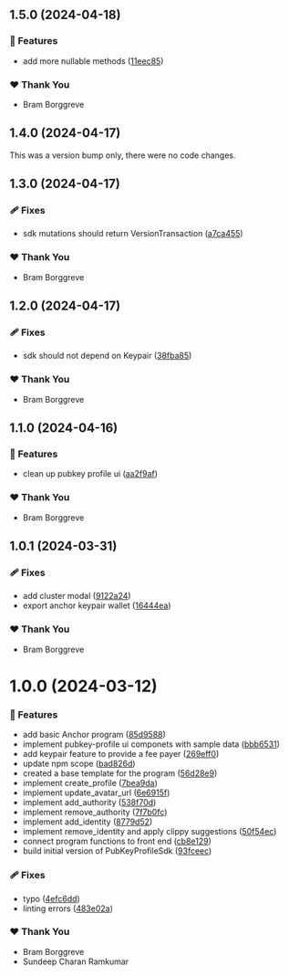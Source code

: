 ## 1.5.0 (2024-04-18)


### 🚀 Features

- add more nullable methods ([11eec85](https://github.com/pubkeyapp/pubkey-program-library/commit/11eec85))

### ❤️  Thank You

- Bram Borggreve

## 1.4.0 (2024-04-17)

This was a version bump only, there were no code changes.

## 1.3.0 (2024-04-17)


### 🩹 Fixes

- sdk mutations should return VersionTransaction ([a7ca455](https://github.com/pubkeyapp/pubkey-program-library/commit/a7ca455))

### ❤️  Thank You

- Bram Borggreve

## 1.2.0 (2024-04-17)


### 🩹 Fixes

- sdk should not depend on Keypair ([38fba85](https://github.com/pubkeyapp/pubkey-program-library/commit/38fba85))

### ❤️  Thank You

- Bram Borggreve

## 1.1.0 (2024-04-16)


### 🚀 Features

- clean up pubkey profile ui ([aa2f9af](https://github.com/pubkeyapp/pubkey-program-library/commit/aa2f9af))

### ❤️  Thank You

- Bram Borggreve

## 1.0.1 (2024-03-31)


### 🩹 Fixes

- add cluster modal ([9122a24](https://github.com/pubkeyapp/pubkey-program-library/commit/9122a24))
- export anchor keypair wallet ([16444ea](https://github.com/pubkeyapp/pubkey-program-library/commit/16444ea))

### ❤️  Thank You

- Bram Borggreve

# 1.0.0 (2024-03-12)


### 🚀 Features

- add basic Anchor program ([85d9588](https://github.com/pubkeyapp/pubkey-program-library/commit/85d9588))
- implement pubkey-profile ui componets with sample data ([bbb6531](https://github.com/pubkeyapp/pubkey-program-library/commit/bbb6531))
- add keypair feature to provide a fee payer ([269eff0](https://github.com/pubkeyapp/pubkey-program-library/commit/269eff0))
- update npm scope ([bad826d](https://github.com/pubkeyapp/pubkey-program-library/commit/bad826d))
- created a base template for the program ([56d28e9](https://github.com/pubkeyapp/pubkey-program-library/commit/56d28e9))
- implement create_profile ([7bea9da](https://github.com/pubkeyapp/pubkey-program-library/commit/7bea9da))
- implement update_avatar_url ([6e6915f](https://github.com/pubkeyapp/pubkey-program-library/commit/6e6915f))
- implement add_authority ([538f70d](https://github.com/pubkeyapp/pubkey-program-library/commit/538f70d))
- implement remove_authority ([7f7b0fc](https://github.com/pubkeyapp/pubkey-program-library/commit/7f7b0fc))
- implement add_identity ([8779d52](https://github.com/pubkeyapp/pubkey-program-library/commit/8779d52))
- implement remove_identity and apply clippy suggestions ([50f54ec](https://github.com/pubkeyapp/pubkey-program-library/commit/50f54ec))
- connect program functions to front end ([cb8e129](https://github.com/pubkeyapp/pubkey-program-library/commit/cb8e129))
- build initial version of PubKeyProfileSdk ([93fceec](https://github.com/pubkeyapp/pubkey-program-library/commit/93fceec))

### 🩹 Fixes

- typo ([4efc6dd](https://github.com/pubkeyapp/pubkey-program-library/commit/4efc6dd))
- linting errors ([483e02a](https://github.com/pubkeyapp/pubkey-program-library/commit/483e02a))

### ❤️  Thank You

- Bram Borggreve
- Sundeep Charan Ramkumar